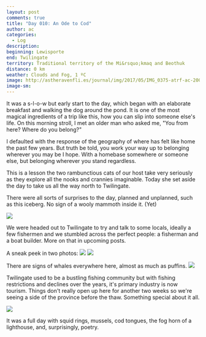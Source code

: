 ```yaml
---
layout: post
comments: true
title: "Day 010: An Ode to Cod"
author: ac
categories:
  - Log
description: 
beginning: Lewisporte
end: Twilingate
territory: Traditional territory of the Mi&rsquo;kmaq and Beothuk
distance: 0 km
weather: Clouds and Fog, 1 ºC
image: http://astheravenfli.es/journal/img/2017/05/IMG_0375-atrf-ac-2000-web.jpg
image-sm:
---
```


It was a s-l-o-w but early start to the day, which began with an elaborate breakfast and walking the dog around the pond. It is one of the most magical ingredients of a trip like this, how you can slip into someone else's life. On this morning stroll, I met an older man who asked me, "You from here? Where do you belong?"

I defaulted with the response of the geography of where has felt like home the past few years. But truth be told, you work your way up to belonging wherever you may be I hope. With a homebase somewhere or someone else, but belonging wherever you stand regardless.

This is a lesson the two rambunctious cats of our host take very seriously as they explore all the nooks and crannies imaginable. Today she set aside the day to take us all the way north to Twilingate.  

There were all sorts of surprises to the day, planned and unplanned, such as this iceberg. No sign of a wooly mammoth inside it. (Yet)

<img src="http://astheravenfli.es/journal/img/2017/05/IMG_0420-atrf-ac-2000-web.jpg">

We were headed out to Twilingate to try and talk to some locals, ideally a few fishermen and we stumbled across the perfect people: a fisherman and a boat builder. More on that in upcoming posts. 

A sneak peek in two photos:
<img src="http://astheravenfli.es/journal/img/2017/05/IMG_1290-atrf-jcr-2000-web.jpg">
<img src="http://astheravenfli.es/journal/img/2017/05/IMG_0551-atrf-ac-2000-web.jpg">
 
There are signs of whales everywhere here, almost as much as puffins. 
<img src="http://astheravenfli.es/journal/img/2017/05/IMG_0467-atrf-ac-2000-web.jpg">

Twilingate used to be a bustling fishing community but with fishing restrictions and declines over the years, it's primary industry is now tourism. Things don't really open up here for another two weeks so we're seeing a side of the province before the thaw. Something special about it all.

<img src="http://astheravenfli.es/journal/img/2017/05/IMG_0487-atrf-ac-2000-web.jpg">

It was a full day with squid rings, mussels, cod tongues, the fog horn of a lighthouse, and, surprisingly, poetry.